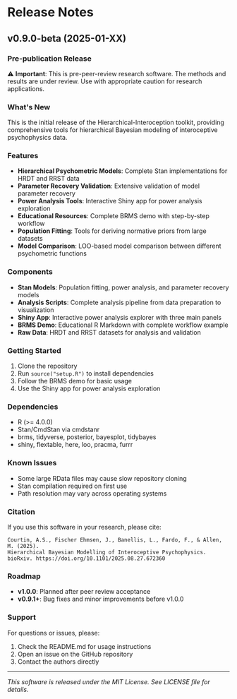# Release Notes

## v0.9.0-beta (2025-01-XX)

### Pre-publication Release

⚠️ **Important**: This is pre-peer-review research software. The methods and results are under review. Use with appropriate caution for research applications.

### What's New

This is the initial release of the Hierarchical-Interoception toolkit, providing comprehensive tools for hierarchical Bayesian modeling of interoceptive psychophysics data.

### Features

- **Hierarchical Psychometric Models**: Complete Stan implementations for HRDT and RRST data
- **Parameter Recovery Validation**: Extensive validation of model parameter recovery
- **Power Analysis Tools**: Interactive Shiny app for power analysis exploration
- **Educational Resources**: Complete BRMS demo with step-by-step workflow
- **Population Fitting**: Tools for deriving normative priors from large datasets
- **Model Comparison**: LOO-based model comparison between different psychometric functions

### Components

- **Stan Models**: Population fitting, power analysis, and parameter recovery models
- **Analysis Scripts**: Complete analysis pipeline from data preparation to visualization
- **Shiny App**: Interactive power analysis explorer with three main panels
- **BRMS Demo**: Educational R Markdown with complete workflow example
- **Raw Data**: HRDT and RRST datasets for analysis and validation

### Getting Started

1. Clone the repository
2. Run `source("setup.R")` to install dependencies
3. Follow the BRMS demo for basic usage
4. Use the Shiny app for power analysis exploration

### Dependencies

- R (>= 4.0.0)
- Stan/CmdStan via cmdstanr
- brms, tidyverse, posterior, bayesplot, tidybayes
- shiny, flextable, here, loo, pracma, furrr

### Known Issues

- Some large RData files may cause slow repository cloning
- Stan compilation required on first use
- Path resolution may vary across operating systems

### Citation

If you use this software in your research, please cite:

```
Courtin, A.S., Fischer Ehmsen, J., Banellis, L., Fardo, F., & Allen, M. (2025). 
Hierarchical Bayesian Modelling of Interoceptive Psychophysics. 
bioRxiv. https://doi.org/10.1101/2025.08.27.672360
```

### Roadmap

- **v1.0.0**: Planned after peer review acceptance
- **v0.9.1+**: Bug fixes and minor improvements before v1.0.0

### Support

For questions or issues, please:
1. Check the README.md for usage instructions
2. Open an issue on the GitHub repository
3. Contact the authors directly

---

*This software is released under the MIT License. See LICENSE file for details.*
